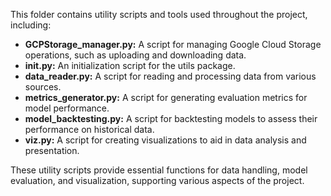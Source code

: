 This folder contains utility scripts and tools used throughout the project, including:

- **GCPStorage_manager.py:** A script for managing Google Cloud Storage operations, such as uploading and downloading data.
- **__init__.py:** An initialization script for the utils package.
- **data_reader.py:** A script for reading and processing data from various sources.
- **metrics_generator.py:** A script for generating evaluation metrics for model performance.
- **model_backtesting.py:** A script for backtesting models to assess their performance on historical data.
- **viz.py:** A script for creating visualizations to aid in data analysis and presentation.

These utility scripts provide essential functions for data handling, model evaluation, and visualization, supporting various aspects of the project.
